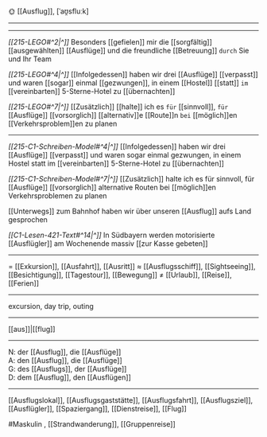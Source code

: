 🌞 [[Ausflug]], [ˈaʊ̯sfluːk]

---

---

_[[215-LEGO#^2|^]]_ Besonders [[gefielen]] mir die [[sorgfältig]] [[ausgewählten]] [[Ausflüge]] und die freundliche [[Betreuung]] `durch` Sie und Ihr Team

_[[215-LEGO#^4|^]]_ [[Infolgedessen]] haben wir drei [[Ausflüge]] [[verpasst]] und waren [[sogar]] einmal [[gezwungen]], in einem [[Hostel]] [[statt]] `im` [[vereinbarten]] 5-Sterne-Hotel zu [[übernachten]]

_[[215-LEGO#^7|^]]_ [[Zusätzlich]] [[halte]] ich es `für` [[sinnvoll]], `für` [[Ausflüge]] [[vorsorglich]] [[alternativ]]e [[Route]]n `bei` [[möglich]]en [[Verkehrsproblem]]en zu planen

---

_[[215-C1-Schreiben-Model#^4|^]]_ [[Infolgedessen]] haben wir drei [[Ausflüge]] [[verpasst]] und waren sogar einmal gezwungen, in einem Hostel statt im [[vereinbarten]] 5-Sterne-Hotel zu [[übernachten]]

_[[215-C1-Schreiben-Model#^7|^]]_ [[Zusätzlich]] halte ich es für sinnvoll, für [[Ausflüge]] [[vorsorglich]] alternative Routen bei [[möglich]]en Verkehrsproblemen zu planen

[[Unterwegs]] zum Bahnhof haben wir über unseren [[Ausflug]] aufs Land gesprochen

_[[C1-Lesen-421-Text#^14|^]]_ In Südbayern werden motorisierte [[Ausflügler]] am Wochenende massiv [[zur Kasse gebeten]]

---

= [[Exkursion]], [[Ausfahrt]], [[Ausritt]]
≈ [[Ausflugsschiff]], [[Sightseeing]], [[Besichtigung]], [[Tagestour]], [[Bewegung]]
≠ [[Urlaub]], [[Reise]], [[Ferien]]

---

excursion, day trip, outing

---

[[aus]]|[[flug]]

---

N: der [[Ausflug]], die [[Ausflüge]]  
A: den [[Ausflug]], die [[Ausflüge]]  
G: des [[Ausflugs]], der [[Ausflüge]]  
D: dem [[Ausflug]], den [[Ausflügen]]

---

[[Ausflugslokal]], [[Ausflugsgaststätte]], [[Ausflugsfahrt]], [[Ausflugsziel]], [[Ausflügler]], [[Spaziergang]], [[Dienstreise]], [[Flug]]

#Maskulin , [[Strandwanderung]], [[Gruppenreise]]
